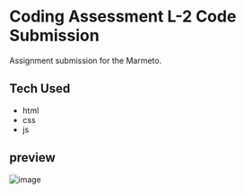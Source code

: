 # Coding Assessment L-2 Code Submission 

Assignment submission for the Marmeto. 

## Tech Used
- html
- css
- js

## preview
  ![image](https://github.com/Moriarity-2k/Marmeto---Coding-Assignment/assets/143058936/70269057-b2a9-4891-9514-ae8c4276d52a)
